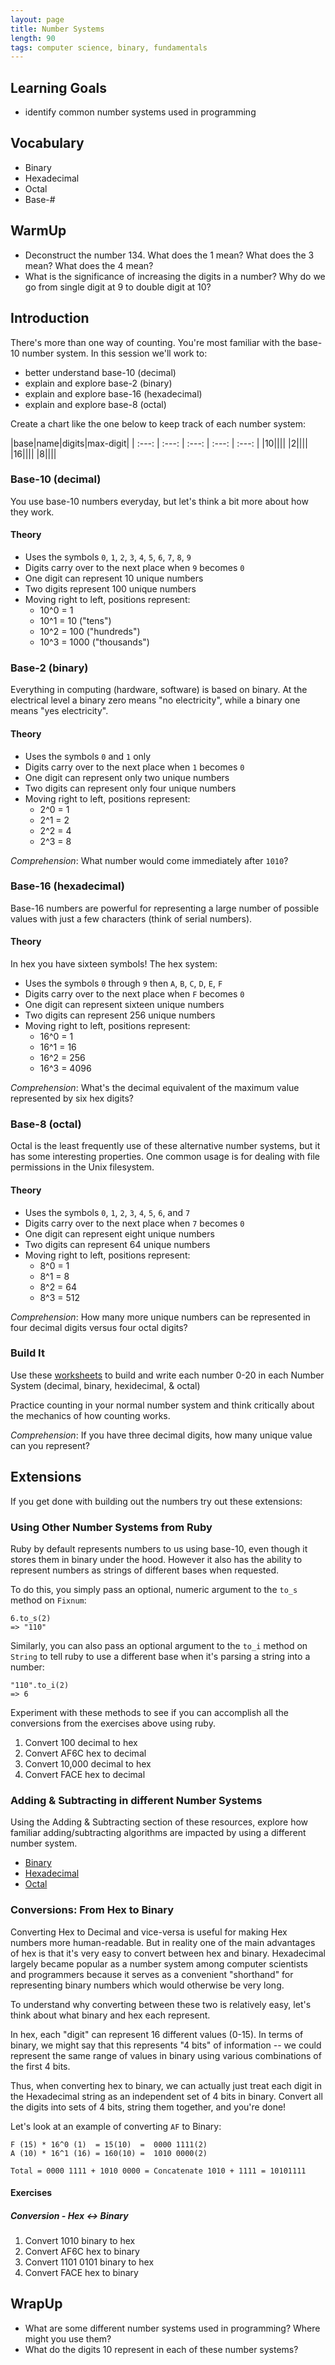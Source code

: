 ```yaml
---
layout: page
title: Number Systems
length: 90
tags: computer science, binary, fundamentals
---
```


## Learning Goals 
* identify common number systems used in programming

## Vocabulary 
* Binary
* Hexadecimal
* Octal
* Base-#

## WarmUp
* Deconstruct the number 134. What does the 1 mean? What does the 3 mean? What does the 4 mean? 
* What is the significance of increasing the digits in a number? Why do we go from single digit at 9 to double digit at 10?

## Introduction

There's more than one way of counting. You're most familiar with the base-10 number system. In this session we'll work to:

* better understand base-10 (decimal)
* explain and explore base-2 (binary)
* explain and explore base-16 (hexadecimal)
* explain and explore base-8 (octal)

Create a chart like the one below to keep track of each number system:

|base|name|digits|max-digit|
| :---: | :---: | :---: | :---: | :---: |
|10||||
|2||||
|16||||
|8||||

### Base-10 (decimal)

You use base-10 numbers everyday, but let's think a bit more about how they work.

#### Theory

* Uses the symbols `0`, `1`, `2`, `3`, `4`, `5`, `6`, `7`, `8`, `9`
* Digits carry over to the next place when `9` becomes `0`
* One digit can represent 10 unique numbers
* Two digits represent 100 unique numbers
* Moving right to left, positions represent:
  * 10^0 = 1
  * 10^1 = 10 ("tens")
  * 10^2 = 100 ("hundreds")
  * 10^3 = 1000 ("thousands")

### Base-2 (binary)

Everything in computing (hardware, software) is based on binary. At the electrical
level a binary zero means "no electricity", while a binary one means "yes electricity".

#### Theory

* Uses the symbols `0` and `1` only
* Digits carry over to the next place when `1` becomes `0`
* One digit can represent only two unique numbers
* Two digits can represent only four unique numbers
* Moving right to left, positions represent:
  * 2^0 = 1
  * 2^1 = 2
  * 2^2 = 4
  * 2^3 = 8

*Comprehension*: What number would come immediately after `1010`?

### Base-16 (hexadecimal)

Base-16 numbers are powerful for representing a large number of possible values with just a few characters (think of
serial numbers).

#### Theory

In hex you have sixteen symbols! The hex system:

* Uses the symbols `0` through `9` then `A`, `B`, `C`, `D`, `E`, `F`
* Digits carry over to the next place when `F` becomes `0`
* One digit can represent sixteen unique numbers
* Two digits can represent 256 unique numbers
* Moving right to left, positions represent:
  * 16^0 = 1
  * 16^1 = 16
  * 16^2 = 256
  * 16^3 = 4096

*Comprehension*: What's the decimal equivalent of the maximum value represented by six hex digits?

### Base-8 (octal)

Octal is the least frequently use of these alternative number systems, but it has some interesting properties. One common
usage is for dealing with file permissions in the Unix filesystem.

#### Theory

* Uses the symbols `0`, `1`, `2`, `3`, `4`, `5`, `6`, and `7`
* Digits carry over to the next place when `7` becomes `0`
* One digit can represent eight unique numbers
* Two digits can represent 64 unique numbers
* Moving right to left, positions represent:
  * 8^0 = 1
  * 8^1 = 8
  * 8^2 = 64
  * 8^3 = 512

*Comprehension*: How many more unique numbers can be represented in four decimal digits versus four octal digits?


### Build It

Use these [worksheets](https://drive.google.com/a/casimircreative.com/file/d/0Bz1JMFygchXyejZJWlo0SHZjQjg/view?usp=sharing) to build and write each number 0-20 in each Number System (decimal, binary, hexidecimal, & octal)

Practice counting in your normal number system and think critically about the mechanics of how counting works.

*Comprehension*: If you have three decimal digits, how many unique value can you represent?

## Extensions

If you get done with building out the numbers try out these extensions:

### Using Other Number Systems from Ruby

Ruby by default represents numbers to us using base-10, even though it stores them in binary under the hood. However it also has the ability to represent numbers as strings of different bases when requested.

To do this, you simply pass an optional, numeric argument to the `to_s` method on `Fixnum`:

```
6.to_s(2)
=> "110"
```

Similarly, you can also pass an optional argument to the `to_i` method on `String` to tell ruby to use a different base when it's parsing a string into a number:

```
"110".to_i(2)
=> 6
```

Experiment with these methods to see if you can accomplish all the conversions from the exercises above using ruby.

1. Convert 100 decimal to hex
2. Convert AF6C hex to decimal
3. Convert 10,000 decimal to hex
4. Convert FACE hex to decimal

### Adding & Subtracting in different Number Systems 
Using the Adding & Subtracting section of these resources, explore how familiar adding/subtracting algorithms are impacted by using a different number system.   

* [Binary](./archive/number_systems_binary)
* [Hexadecimal](./archive/number_systems_hexadecimal)
* [Octal](./archive/number_systems_octal)

### Conversions: From Hex to Binary

Converting Hex to Decimal and vice-versa is useful for making Hex numbers more human-readable. But in reality one of the main advantages of hex is that it's very easy to convert between hex and binary. Hexadecimal largely became popular as a number system among computer scientists and programmers because it serves as a convenient "shorthand" for representing binary numbers which would otherwise be very long.

To understand why converting between these two is relatively easy, let's think about what binary and hex each represent.

In hex, each "digit" can represent 16 different values (0-15). In terms of binary, we might say that this represents "4 bits" of information -- we could represent the same range of values in binary using various combinations of the first 4 bits.

Thus, when converting hex to binary, we can actually just treat each digit in the Hexadecimal string as an independent set of 4 bits in binary. Convert all the digits into sets of 4 bits, string them together, and you're done!

Let's look at an example of converting `AF` to Binary:

```plain
F (15) * 16^0 (1)  = 15(10)  =  0000 1111(2)
A (10) * 16^1 (16) = 160(10) =  1010 0000(2)

Total = 0000 1111 + 1010 0000 = Concatenate 1010 + 1111 = 10101111
```

#### Exercises

##### Conversion - Hex <-> Binary

1. Convert 1010 binary to hex
2. Convert AF6C hex to binary
3. Convert 1101 0101 binary to hex
4. Convert FACE hex to binary


## WrapUp 
* What are some different number systems used in programming? Where might you use them? 
* What do the digits 10 represent in each of these number systems?

